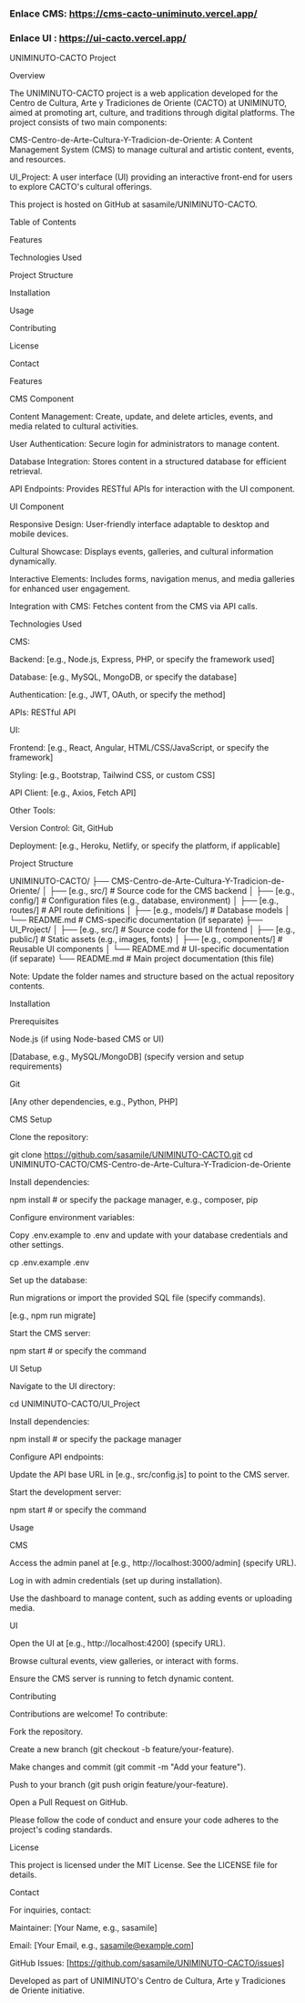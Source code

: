 ### Enlace CMS: https://cms-cacto-uniminuto.vercel.app/
### Enlace UI : https://ui-cacto.vercel.app/

UNIMINUTO-CACTO Project

Overview

The UNIMINUTO-CACTO project is a web application developed for the Centro de Cultura, Arte y Tradiciones de Oriente (CACTO) at UNIMINUTO, aimed at promoting art, culture, and traditions through digital platforms. The project consists of two main components:





CMS-Centro-de-Arte-Cultura-Y-Tradicion-de-Oriente: A Content Management System (CMS) to manage cultural and artistic content, events, and resources.



UI_Project: A user interface (UI) providing an interactive front-end for users to explore CACTO's cultural offerings.

This project is hosted on GitHub at sasamile/UNIMINUTO-CACTO.

Table of Contents





Features



Technologies Used



Project Structure



Installation



Usage



Contributing



License



Contact

Features

CMS Component





Content Management: Create, update, and delete articles, events, and media related to cultural activities.



User Authentication: Secure login for administrators to manage content.



Database Integration: Stores content in a structured database for efficient retrieval.



API Endpoints: Provides RESTful APIs for interaction with the UI component.

UI Component





Responsive Design: User-friendly interface adaptable to desktop and mobile devices.



Cultural Showcase: Displays events, galleries, and cultural information dynamically.



Interactive Elements: Includes forms, navigation menus, and media galleries for enhanced user engagement.



Integration with CMS: Fetches content from the CMS via API calls.

Technologies Used





CMS:





Backend: [e.g., Node.js, Express, PHP, or specify the framework used]



Database: [e.g., MySQL, MongoDB, or specify the database]



Authentication: [e.g., JWT, OAuth, or specify the method]



APIs: RESTful API



UI:





Frontend: [e.g., React, Angular, HTML/CSS/JavaScript, or specify the framework]



Styling: [e.g., Bootstrap, Tailwind CSS, or custom CSS]



API Client: [e.g., Axios, Fetch API]



Other Tools:





Version Control: Git, GitHub



Deployment: [e.g., Heroku, Netlify, or specify the platform, if applicable]

Project Structure

UNIMINUTO-CACTO/
├── CMS-Centro-de-Arte-Cultura-Y-Tradicion-de-Oriente/
│   ├── [e.g., src/]          # Source code for the CMS backend
│   ├── [e.g., config/]       # Configuration files (e.g., database, environment)
│   ├── [e.g., routes/]       # API route definitions
│   ├── [e.g., models/]       # Database models
│   └── README.md             # CMS-specific documentation (if separate)
├── UI_Project/
│   ├── [e.g., src/]          # Source code for the UI frontend
│   ├── [e.g., public/]       # Static assets (e.g., images, fonts)
│   ├── [e.g., components/]   # Reusable UI components
│   └── README.md             # UI-specific documentation (if separate)
└── README.md                 # Main project documentation (this file)

Note: Update the folder names and structure based on the actual repository contents.

Installation

Prerequisites





Node.js (if using Node-based CMS or UI)



[Database, e.g., MySQL/MongoDB] (specify version and setup requirements)



Git



[Any other dependencies, e.g., Python, PHP]

CMS Setup





Clone the repository:

git clone https://github.com/sasamile/UNIMINUTO-CACTO.git
cd UNIMINUTO-CACTO/CMS-Centro-de-Arte-Cultura-Y-Tradicion-de-Oriente



Install dependencies:

npm install  # or specify the package manager, e.g., composer, pip



Configure environment variables:





Copy .env.example to .env and update with your database credentials and other settings.

cp .env.example .env



Set up the database:





Run migrations or import the provided SQL file (specify commands).

[e.g., npm run migrate]



Start the CMS server:

npm start  # or specify the command

UI Setup





Navigate to the UI directory:

cd UNIMINUTO-CACTO/UI_Project



Install dependencies:

npm install  # or specify the package manager



Configure API endpoints:





Update the API base URL in [e.g., src/config.js] to point to the CMS server.



Start the development server:

npm start  # or specify the command

Usage

CMS





Access the admin panel at [e.g., http://localhost:3000/admin] (specify URL).



Log in with admin credentials (set up during installation).



Use the dashboard to manage content, such as adding events or uploading media.

UI





Open the UI at [e.g., http://localhost:4200] (specify URL).



Browse cultural events, view galleries, or interact with forms.



Ensure the CMS server is running to fetch dynamic content.

Contributing

Contributions are welcome! To contribute:





Fork the repository.



Create a new branch (git checkout -b feature/your-feature).



Make changes and commit (git commit -m "Add your feature").



Push to your branch (git push origin feature/your-feature).



Open a Pull Request on GitHub.

Please follow the code of conduct and ensure your code adheres to the project's coding standards.

License

This project is licensed under the MIT License. See the LICENSE file for details.

Contact

For inquiries, contact:





Maintainer: [Your Name, e.g., sasamile]



Email: [Your Email, e.g., sasamile@example.com]



GitHub Issues: [https://github.com/sasamile/UNIMINUTO-CACTO/issues]



Developed as part of UNIMINUTO's Centro de Cultura, Arte y Tradiciones de Oriente initiative.
